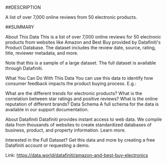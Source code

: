 ##DESCRIPTION

A list of over 7,000 online reviews from 50 electronic products.

##SUMMARY

About This Data
This is a list of over 7,000 online reviews for 50 electronic products from websites like Amazon and Best Buy provided by Datafiniti's Product Database. The dataset includes the review date, source, rating, title, reviewer metadata, and more.

Note that this is a sample of a large dataset. The full dataset is available through Datafiniti.

What You Can Do With This Data
You can use this data to identify how consumer feedback impacts the product buying process. E.g.:

What are the different trends for electronic products?
What is the correlation between star ratings and positive reviews?
What is the online reputation of different brands?
Data Schema
A full schema for the data is available in our support documentation.

About Datafiniti
Datafiniti provides instant access to web data. We compile data from thousands of websites to create standardized databases of business, product, and property information. Learn more.

Interested in the Full Dataset?
Get this data and more by creating a free Datafiniti account or requesting a demo.

Link: https://data.world/datafiniti/amazon-and-best-buy-electronics

